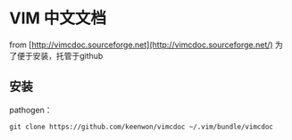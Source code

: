 # VIM 中文文档

from [http://vimcdoc.sourceforge.net](http://vimcdoc.sourceforge.net/) 为了便于安装，托管于github

## 安装

pathogen：

```
git clone https://github.com/keenwon/vimcdoc ~/.vim/bundle/vimcdoc
```

